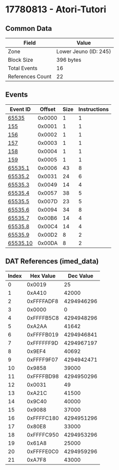 # 17780813 - Atori-Tutori

## Common Data

| Field            | Value                 |
|------------------|-----------------------|
| Zone             | Lower Jeuno (ID: 245) |
| Block Size       | 396 bytes             |
| Total Events     | 16                    |
| References Count | 22                    |

## Events

| Event ID                  | Offset   |   Size |   Instructions |
|---------------------------|----------|--------|----------------|
| [65535](./65535.md)       | 0x0000   |      1 |              1 |
| [155](./155.md)           | 0x0001   |      1 |              1 |
| [156](./156.md)           | 0x0002   |      1 |              1 |
| [157](./157.md)           | 0x0003   |      1 |              1 |
| [158](./158.md)           | 0x0004   |      1 |              1 |
| [159](./159.md)           | 0x0005   |      1 |              1 |
| [65535.1](./65535.1.md)   | 0x0006   |     43 |              8 |
| [65535.2](./65535.2.md)   | 0x0031   |     24 |              6 |
| [65535.3](./65535.3.md)   | 0x0049   |     14 |              4 |
| [65535.4](./65535.4.md)   | 0x0057   |     38 |              5 |
| [65535.5](./65535.5.md)   | 0x007D   |     23 |              5 |
| [65535.6](./65535.6.md)   | 0x0094   |     34 |              8 |
| [65535.7](./65535.7.md)   | 0x00B6   |     14 |              4 |
| [65535.8](./65535.8.md)   | 0x00C4   |     14 |              4 |
| [65535.9](./65535.9.md)   | 0x00D2   |      8 |              2 |
| [65535.10](./65535.10.md) | 0x00DA   |      8 |              2 |

## DAT References (imed_data)

|   Index | Hex Value   |   Dec Value |
|---------|-------------|-------------|
|       0 | 0x0019      |          25 |
|       1 | 0xA410      |       42000 |
|       2 | 0xFFFFADF8  |  4294946296 |
|       3 | 0x0000      |           0 |
|       4 | 0xFFFFB5C8  |  4294948296 |
|       5 | 0xA2AA      |       41642 |
|       6 | 0xFFFFB019  |  4294946841 |
|       7 | 0xFFFFFF9D  |  4294967197 |
|       8 | 0x9EF4      |       40692 |
|       9 | 0xFFFF9F07  |  4294942471 |
|      10 | 0x9858      |       39000 |
|      11 | 0xFFFFBD98  |  4294950296 |
|      12 | 0x0031      |          49 |
|      13 | 0xA21C      |       41500 |
|      14 | 0x9C40      |       40000 |
|      15 | 0x9088      |       37000 |
|      16 | 0xFFFFC180  |  4294951296 |
|      17 | 0x80E8      |       33000 |
|      18 | 0xFFFFC950  |  4294953296 |
|      19 | 0x61A8      |       25000 |
|      20 | 0xFFFFE0C0  |  4294959296 |
|      21 | 0xA7F8      |       43000 |
